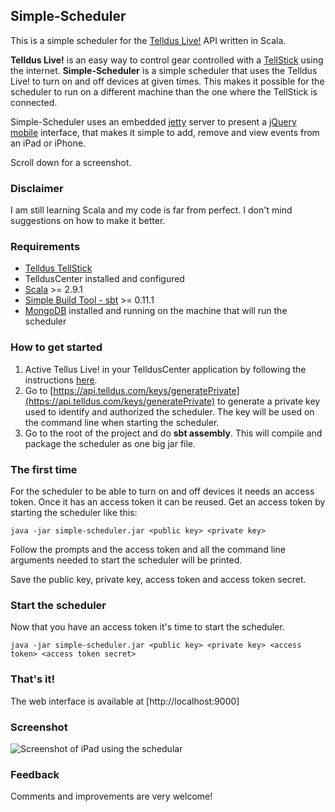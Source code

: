 Simple-Scheduler
----------------

This is a simple scheduler for the [Telldus Live!](http://live.telldus.com/) API written in Scala.

**Telldus Live!** is an easy way to control gear controlled with a [TellStick](http://www.telldus.se/products/tellstick)
using the internet. **Simple-Scheduler** is a simple scheduler that uses the Telldus Live! to turn on and off devices
at given times. This makes it possible for the scheduler to run on a different machine than the one where the TellStick
is connected.

Simple-Scheduler uses an embedded [jetty](http://jetty.codehaus.org/jetty/) server to present a [jQuery mobile](http://jquerymobile.com/)
interface, that makes it simple to add, remove and view events from an iPad or iPhone.

Scroll down for a screenshot.

### Disclaimer

I am still learning Scala and my code is far from perfect. I don't mind suggestions on how to make it better.

### Requirements

* [Telldus TellStick](http://www.telldus.se/products/tellstick)
* TelldusCenter installed and configured
* [Scala](http://www.scala-lang.org/) >= 2.9.1
* [Simple Build Tool - sbt](http://code.google.com/p/simple-build-tool/) >= 0.11.1
* [MongoDB](http://www.mongodb.org/) installed and running on the machine that will run the scheduler

### How to get started

1. Active Tellus Live! in your TelldusCenter application by following the instructions [here](http://live.telldus.com/help/activate).
2. Go to [https://api.telldus.com/keys/generatePrivate](https://api.telldus.com/keys/generatePrivate) to generate
  a private key used to identify and authorized the scheduler. The key will be used on the command line when starting
  the scheduler.
3. Go to the root of the project and do **sbt assembly**. This will compile and package the scheduler as one big jar file.

### The first time

For the scheduler to be able to turn on and off devices it needs an access token. Once it has an access token it can be
reused. Get an access token by starting the scheduler like this:

    java -jar simple-scheduler.jar <public key> <private key>

Follow the prompts and the access token and all the command line arguments needed to start the scheduler will be
printed.

Save the public key, private key, access token and access token secret.

### Start the scheduler

Now that you have an access token it's time to start the scheduler.

    java -jar simple-scheduler.jar <public key> <private key> <access token> <access token secret>

### That's it!

The web interface is available at [http://localhost:9000]


### Screenshot

![Screenshot of iPad using the schedular](https://raw.github.com/joakim666/simple-scheduler/master/screenshots/iPad_screenshot.jpg)


### Feedback

Comments and improvements are very welcome!
